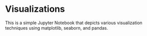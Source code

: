 # Visualizations
This is a simple Jupyter Notebook that depicts various visualization techniques using matplotlib, seaborn, and pandas.
